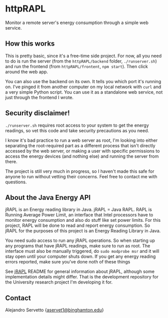 # httpRAPL
Monitor a remote server's energy consumption through a simple web service.

## How this works
This is pretty basic, since it's a free-time side project. For now, all you need to do is run the server (from the `httpRAPL/backend` folder,
`./runserver.sh`) and run the frontend (from `httpRAPL/frontent`, `npm start`). Then click around the web app.

You can also use the backend on its own. It tells you which port it's running on. I've pinged it from another computer on my local network with `curl`
and a very simple Python script. You can use it as a standalone web service, not just through the frontend I wrote.

## Security disclaimer!
`./runserver.sh` requires root access to your system to get the energy readings, so vet this code and take security precautions as you need.

I know it's bad practice to run a web server as root, I'm looking into either separating the root-required part as a different process that isn't
directly accessed by the web server, or making a user with specific permissions to access the energy devices (and nothing else) and running the
server from there.

The project is still very much in progress, so I haven't made this safe for anyone to run without vetting their concerns. Feel free to contact me with questions.

## About the Java Energy API
jRAPL is an Energy reading library in Java. jRAPL = Java RAPL. RAPL is Running Average Power Limit, an interface that Intel processors have
to monitor energy consumption and also do stuff like set power limits. For this project, RAPL will be done to read and report 
energy consumption. So jRAPL for the purposes of this project is an Energy Reading Library in Java.

You need sudo access to run any jRAPL operations. So when starting up any programs that have jRAPL readings, make sure to run as root. The interface must
also be manually triggered, do `sudo modprobe msr` and it will stay open until your computer shuts down. If you get any energy reading errors reported,
make sure you've done noth of these things

See [jRAPL](https://github.com/aservet1/jRAPL) README for general information about jRAPL, although some implementation details might differ. That is the 
development repository for the University research project I'm developing it for.

## Contact
Alejandro Servetto {aservet1@binghamton.edu}

